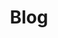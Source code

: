 ---
# Featured tags need to have either the `list` or `grid` layout (PRO only).
layout: list
# The title of the tag's page.
title: Blog
# The name of the tag, used in a post's front matter (e.g. tags: [<slug>]).
slug: blog
sidebar: true
# (Optional) Write a short (~150 characters) description of this featured tag.
description: >
  일상을 기록하는 카테고리입니다.
menu : true
submenu: false
order: 2
# (Optional) You can disable grouping posts by date.
# no_groups: true
---